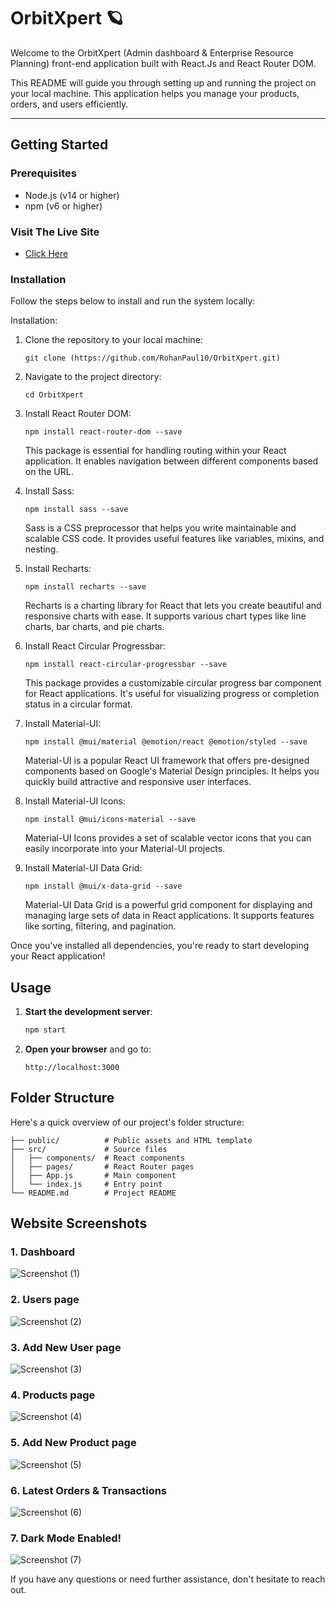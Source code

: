# OrbitXpert 🪐
Welcome to the OrbitXpert (Admin dashboard & Enterprise Resource Planning) front-end application built with React.Js and React Router DOM.

This README will guide you through setting up and running the project on your local machine. This application helps you manage your products, orders, and users efficiently.

-------------------------------------------------------------------------------------------------
## Getting Started
### Prerequisites
- Node.js (v14 or higher)
- npm (v6 or higher)

### Visit The Live Site

- [Click Here](https://orbitxpert.netlify.app/)


### Installation
Follow the steps below to install and run the system locally:

Installation:
1. Clone the repository to your local machine:
   ```
   git clone (https://github.com/RohanPaul10/OrbitXpert.git)
   ```
2. Navigate to the project directory:
   ```
   cd OrbitXpert
   ```
3. Install React Router DOM:
   ```
   npm install react-router-dom --save
   ```
   This package is essential for handling routing within your React application. It enables navigation between different components based on the URL.
   
4. Install Sass:
   ```
   npm install sass --save
   ```
   Sass is a CSS preprocessor that helps you write maintainable and scalable CSS code. It provides useful features like variables, mixins, and nesting.

5. Install Recharts:
   ```
   npm install recharts --save
   ```
   Recharts is a charting library for React that lets you create beautiful and responsive charts with ease. It supports various chart types like line charts, bar charts, and pie charts.

6. Install React Circular Progressbar:
   ```
   npm install react-circular-progressbar --save
   ```
   This package provides a customizable circular progress bar component for React applications. It's useful for visualizing progress or completion status in a circular format.

7. Install Material-UI:
   ```
   npm install @mui/material @emotion/react @emotion/styled --save
   ```
   Material-UI is a popular React UI framework that offers pre-designed components based on Google's Material Design principles. It helps you quickly build attractive and responsive user interfaces.

8. Install Material-UI Icons:
   ```
   npm install @mui/icons-material --save
   ```
   Material-UI Icons provides a set of scalable vector icons that you can easily incorporate into your Material-UI projects.

9. Install Material-UI Data Grid:
   ```
   npm install @mui/x-data-grid --save
   ```
   Material-UI Data Grid is a powerful grid component for displaying and managing large sets of data in React applications. It supports features like sorting, filtering, and pagination.

Once you've installed all dependencies, you're ready to start developing your React application!

## Usage
1. **Start the development server**:
   ```bash
   npm start
   ```
2. **Open your browser** and go to:
   ```
   http://localhost:3000
   ```

## Folder Structure
Here's a quick overview of our project's folder structure:
```
├── public/          # Public assets and HTML template
├── src/             # Source files
│   ├── components/  # React components
│   ├── pages/       # React Router pages
│   ├── App.js       # Main component
│   └── index.js     # Entry point
└── README.md        # Project README
```
## Website Screenshots

### 1. Dashboard

![Screenshot (1)](https://github.com/RohanPaul10/OrbitXpert/assets/125004611/944890f8-7749-4395-8f5c-12677eb6fbf9)

### 2. Users page

![Screenshot (2)](https://github.com/RohanPaul10/OrbitXpert/assets/125004611/12df9ab2-d836-4ce0-b2b0-d06e680a41ba)

### 3. Add New User page

![Screenshot (3)](https://github.com/RohanPaul10/OrbitXpert/assets/125004611/d975dc1a-bdee-4fcb-a5bf-13c29ca3e45b)

### 4. Products page

![Screenshot (4)](https://github.com/RohanPaul10/OrbitXpert/assets/125004611/73ae3842-2b76-486c-9eed-9ae453932071)

### 5. Add New Product page

![Screenshot (5)](https://github.com/RohanPaul10/OrbitXpert/assets/125004611/b942a890-d75f-4e3c-b1d6-e306f0ffd3f2)

### 6. Latest Orders & Transactions

![Screenshot (6)](https://github.com/RohanPaul10/OrbitXpert/assets/125004611/cbfc0e38-985e-4f58-adfb-f78b86e7e5a0)

### 7. Dark Mode Enabled!

![Screenshot (7)](https://github.com/RohanPaul10/OrbitXpert/assets/125004611/8bbcf688-97c0-4d27-b138-fd6dc8477e8b)

If you have any questions or need further assistance, don't hesitate to reach out.



